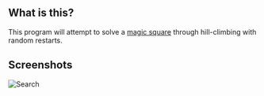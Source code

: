 ## What is this? ##

This program will attempt to solve a [magic square](http://entangledloops.com/magicsquares) through hill-climbing with random restarts.

## Screenshots ##

![Search](http://www.entangledloops.com/img/magicsquares/magicsquares.png)